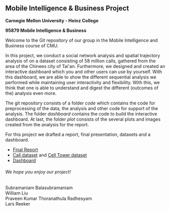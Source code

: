 ## Mobile Intelligence & Business Project
**Carnegie Mellon University - Heinz College**

**95879 Mobile Intelligence & Business**

Welcome to the Git repository of our group in the Mobile Intelligence and Business course of CMU. 

In this project, we conduct a social network analysis and spatial trajectory analysis of on a dataset consisting of 58 million calls, gathered from the area of the Chinees city of Tai'an. Furthermore, we designed and created an interactive dashboard which you and other users can use by yourself. With this dashboard, we are able to show the different sequential analysis we performed while maintaining user interactivity and flexibility. With this, we think that one is able to understand and digest the different (outcomes of the) analysis even more.

The git repository consists of a folder *code* which contains the code for preprocessing of the data, the analysis and other code for support of the analysis. The folder *dashboard* contains the code to build the interactive dashboard. At last, the folder *plot* consists of the several plots and images created from the analysis for the report.

For this project we drafted a report, final presentation, datasets and a dashboard.
- [Final Report](www.github.com)
- [Call dataset](http://larsreeker.nl/mib/taian_march_calldata.csv) and [Cell Tower dataset](http://larsreeker.nl/mib/taian_celltower_locations.csv)
- [Dashboard](https://larsreeker.shinyapps.io/MIB_Dashboard)

###### We hope you enjoy our project!
Subramaniam Balasubramaniam  
William Liu  
Praveen Kumar Thoranathula Radhesyam  
Lars Reeker


